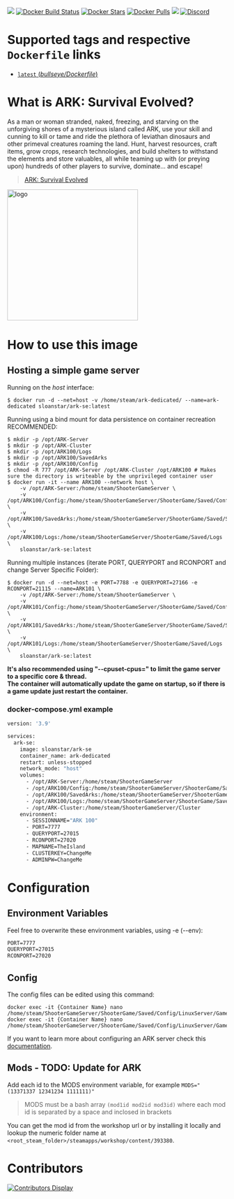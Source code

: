 [![](https://img.shields.io/codacy/grade/ac35171da5ca4fc29cfcdd2f7c1f7833)](https://hub.docker.com/r/cm2network/squad/) [![Docker Build Status](https://img.shields.io/docker/cloud/build/cm2network/squad.svg)](https://hub.docker.com/r/cm2network/squad/) [![Docker Stars](https://img.shields.io/docker/stars/cm2network/squad.svg)](https://hub.docker.com/r/cm2network/squad/) [![Docker Pulls](https://img.shields.io/docker/pulls/cm2network/squad.svg)](https://hub.docker.com/r/cm2network/squad/) [![](https://img.shields.io/docker/image-size/cm2network/squad)](https://microbadger.com/images/cm2network/squad) [![Discord](https://img.shields.io/discord/747067734029893653)](https://discord.gg/7ntmAwM)
# Supported tags and respective `Dockerfile` links
-	[`latest` (*bullseye/Dockerfile*)](https://github.com/Sloanstar/ARK-Survival-Evolved/blob/master/bullseye/Dockerfile)

# What is ARK: Survival Evolved?
As a man or woman stranded, naked, freezing, and starving on the unforgiving shores of a mysterious island called ARK, use your skill and cunning to kill or tame and ride the plethora of leviathan dinosaurs and other primeval creatures roaming the land. Hunt, harvest resources, craft items, grow crops, research technologies, and build shelters to withstand the elements and store valuables, all while teaming up with (or preying upon) hundreds of other players to survive, dominate... and escape! <br/>

> [ARK: Survival Evolved](http://store.steampowered.com/app/346110/ARK_Survival_Evolved/)

<img src="https://vignette.wikia.nocookie.net/arksurvivalevolved_gamepedia/images/e/e6/Site-logo.png/revision/latest?cb=20220909010429" alt="logo" width="300"/></img>

# How to use this image

## Hosting a simple game server
Running on the *host* interface:<br/>
```console
$ docker run -d --net=host -v /home/steam/ark-dedicated/ --name=ark-dedicated sloanstar/ark-se:latest
```

Running using a bind mount for data persistence on container recreation RECOMMENDED:
```console
$ mkdir -p /opt/ARK-Server
$ mkdir -p /opt/ARK-Cluster
$ mkdir -p /opt/ARK100/Logs
$ mkdir -p /opt/ARK100/SavedArks
$ mkdir -p /opt/ARK100/Config
$ chmod -R 777 /opt/ARK-Server /opt/ARK-Cluster /opt/ARK100 # Makes sure the directory is writeable by the unprivileged container user
$ docker run -it --name ARK100 --network host \
	-v /opt/ARK-Server:/home/steam/ShooterGameServer \
	-v /opt/ARK100/Config:/home/steam/ShooterGameServer/ShooterGame/Saved/Config/LinuxServer \
	-v /opt/ARK100/SavedArks:/home/steam/ShooterGameServer/ShooterGame/Saved/SavedArks \
	-v /opt/ARK100/Logs:/home/steam/ShooterGameServer/ShooterGame/Saved/Logs \
	sloanstar/ark-se:latest

```

Running multiple instances (iterate PORT, QUERYPORT and RCONPORT and change Server Specific Folder):<br/>
```console
$ docker run -d --net=host -e PORT=7788 -e QUERYPORT=27166 -e RCONPORT=21115 --name=ARK101 \
	-v /opt/ARK-Server:/home/steam/ShooterGameServer \
	-v /opt/ARK101/Config:/home/steam/ShooterGameServer/ShooterGame/Saved/Config/LinuxServer \
	-v /opt/ARK101/SavedArks:/home/steam/ShooterGameServer/ShooterGame/Saved/SavedArks \
	-v /opt/ARK101/Logs:/home/steam/ShooterGameServer/ShooterGame/Saved/Logs \
	sloanstar/ark-se:latest
```

**It's also recommended using "--cpuset-cpus=" to limit the game server to a specific core & thread.**<br/>
**The container will automatically update the game on startup, so if there is a game update just restart the container.**

### docker-compose.yml example
```dockerfile
version: '3.9'

services:
  ark-se:
    image: sloanstar/ark-se
    container_name: ark-dedicated
    restart: unless-stopped
    network_mode: "host"
    volumes:
      - /opt/ARK-Server:/home/steam/ShooterGameServer
      - /opt/ARK100/Config:/home/steam/ShooterGameServer/ShooterGame/Saved/Config/LinuxServer
      - /opt/ARK100/SavedArks:/home/steam/ShooterGameServer/ShooterGame/Saved/SavedArks
      - /opt/ARK100/Logs:/home/steam/ShooterGameServer/ShooterGame/Saved/Logs
      - /opt/ARK-Cluster:/home/steam/ShooterGameServer/Cluster
    environment:
      - SESSIONNAME="ARK 100"
      - PORT=7777
      - QUERYPORT=27015
      - RCONPORT=27020
      - MAPNAME=TheIsland
      - CLUSTERKEY=ChangeMe
      - ADMINPW=ChangeMe
```

# Configuration
## Environment Variables
Feel free to overwrite these environment variables, using -e (--env):
```dockerfile
PORT=7777
QUERYPORT=27015
RCONPORT=27020
```

## Config
The config files can be edited using this command:

```console
docker exec -it {Container Name} nano /home/steam/ShooterGameServer/ShooterGame/Saved/Config/LinuxServer/GameUserSettings.ini
docker exec -it {Container Name} nano /home/steam/ShooterGameServer/ShooterGame/Saved/Config/LinuxServer/Game.ini
```

If you want to learn more about configuring an ARK server check this [documentation](https://ark.gamepedia.com/Server_Configuration).

## Mods - TODO: Update for ARK

Add each id to the MODS environment variable, for example `MODS="(13371337 12341234 1111111)"`

> MODS must be a bash array `(mod1id mod2id mod3id)` where each mod id is separated by a space and inclosed in brackets

You can get the mod id from the workshop url or by installing it locally and lookup the numeric folder name at `<root_steam_folder>/steamapps/workshop/content/393380`.

# Contributors
[![Contributors Display](https://badges.pufler.dev/contributors/CM2Walki/Squad?size=50&padding=5&bots=false)](https://github.com/CM2Walki/Squad/graphs/contributors)
